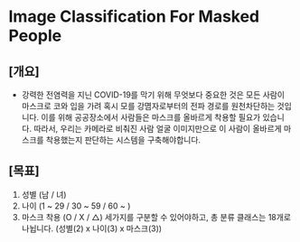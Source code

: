 Image Classification For Masked People
======================================

[개요]
-----
- 강력한 전염력을 지닌 COVID-19를 막기 위해 무엇보다 중요한 것은 모든 사람이 마스크로 코와 입을 가려 혹시 모를 강몀자로부터의 전파 경로를 원천차단하는 것입니다. 이를 위해 공공장소에서 사람들은 마스크를 올바르게 착용할 필요가 있습니다. 따라서, 우리는 카메라로 비춰진 사람 얼굴 이미지만으로 이 사람이 올바르게 마스크를 착용했는지 판단하는 시스템을 구축해야합니다.

[목표]
-----
1. 성별 (남 / 녀)
2. 나이 (1 ~ 29 / 30 ~ 59 / 60 ~ )
3. 마스크 착용 (O / X / △)
세가지를 구분할 수 있어야하고, 총 분류 클래스는 18개로 나뉩니다. (성별(2) x 나이(3) x 마스크(3))

